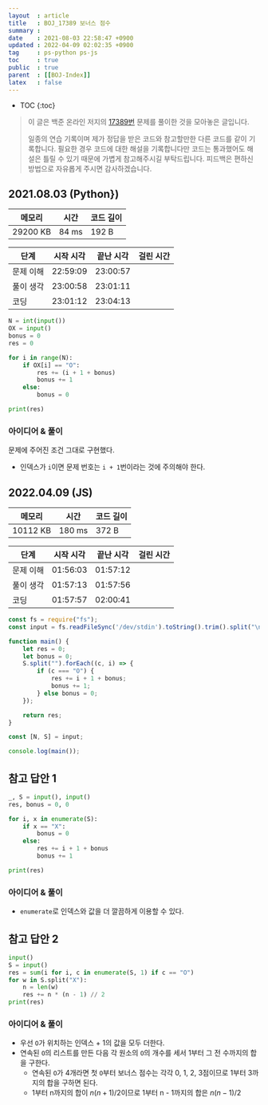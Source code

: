 ```yaml
---
layout  : article
title   : BOJ_17389 보너스 점수
summary : 
date    : 2021-08-03 22:58:47 +0900
updated : 2022-04-09 02:02:35 +0900
tag     : ps-python ps-js
toc     : true
public  : true
parent  : [[BOJ-Index]]
latex   : false
---
```

* TOC
{:toc}

> 이 글은 백준 온라인 저지의 [17389번](https://www.acmicpc.net/problem/17389) 문제를 풀이한 것을 모아놓은 글입니다.
>
> 일종의 연습 기록이며 제가 정답을 받은 코드와 참고할만한 다른 코드를 같이 기록합니다. 필요한 경우 코드에 대한 해설을 기록합니다만 코드는 통과했어도 해설은 틀릴 수 있기 때문에 가볍게 참고해주시길 부탁드립니다. 피드백은 편하신 방법으로 자유롭게 주시면 감사하겠습니다.

## 2021.08.03 (Python})

| 메모리    | 시간  | 코드 길이 |
| --------- | ----- | --------- |
| 29200 KB  | 84 ms | 192 B     |

| 단계      | 시작 시각 | 끝난 시각 | 걸린 시간 |
| --------- | --------- | --------- | --------- |
| 문제 이해 | 22:59:09  | 23:00:57  |           |
| 풀이 생각 | 23:00:58  | 23:01:11  |           |
| 코딩      | 23:01:12  | 23:04:13  |           |

```python
N = int(input())
OX = input()
bonus = 0
res = 0

for i in range(N):
    if OX[i] == "O":
        res += (i + 1 + bonus)
        bonus += 1
    else:
        bonus = 0

print(res)
```

### 아이디어 & 풀이

문제에 주어진 조건 그대로 구현했다.

* 인덱스가 `i`이면 문제 번호는 `i + 1`번이라는 것에 주의해야 한다.

## 2022.04.09 (JS)

| 메모리    | 시간   | 코드 길이 |
| --------- | -----  | --------- |
| 10112 KB  | 180 ms | 372 B     |

| 단계      | 시작 시각 | 끝난 시각 | 걸린 시간 |
| --------- | --------- | --------- | --------- |
| 문제 이해 | 01:56:03  | 01:57:12  |           |
| 풀이 생각 | 01:57:13  | 01:57:56  |           |
| 코딩      | 01:57:57  | 02:00:41  |           |

```js
const fs = require("fs");
const input = fs.readFileSync('/dev/stdin').toString().trim().split("\n");

function main() {
    let res = 0;
    let bonus = 0;
    S.split("").forEach((c, i) => {
        if (c === "O") {
            res += i + 1 + bonus;
            bonus += 1;
        } else bonus = 0;
    });

    return res;
}

const [N, S] = input;

console.log(main());
```

## 참고 답안 1

```python
_, S = input(), input()
res, bonus = 0, 0

for i, x in enumerate(S):
    if x == "X":
        bonus = 0
    else:
        res += i + 1 + bonus
        bonus += 1

print(res)
```

### 아이디어 & 풀이

* `enumerate`로 인덱스와 값을 더 깔끔하게 이용할 수 있다.

## 참고 답안 2

```python
input()
S = input()
res = sum(i for i, c in enumerate(S, 1) if c == "O")
for w in S.split("X"):
    n = len(w)
    res += n * (n - 1) // 2
print(res)
```

### 아이디어 & 풀이

* 우선 `O`가 위치하는 인덱스 + 1의 값을 모두 더한다.
* 연속된 `O`의 리스트를 만든 다음 각 원소의 `O`의 개수를 세서 1부터 그 전 수까지의 합을 구한다.
    * 연속된 `O`가 4개라면 첫 `O`부터 보너스 점수는 각각 0, 1, 2, 3점이므로 1부터 3까지의 합을 구하면 된다.
    * 1부터 n까지의 합이 $n(n + 1) / 2$이므로 1부터 n - 1까지의 합은 $n(n-1)/2$
